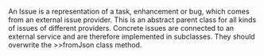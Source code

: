 An Issue is a representation of a task, enhancement or bug, which comes from an external issue provider. 
This is an abstract parent class for all kinds of issues of different providers. Concrete issues are connected to an external service and are therefore implemented in subclasses. They should overwrite the >>fromJson class method.